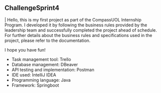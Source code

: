 ## ChallengeSprint4

| Hello, this is my first project as part of the CompassUOL Internship Program.
I developed it by following the business rules provided by the leadership team and successfully completed the project ahead of schedule.
For further details about the business rules and specifications used in the project, please refer to the documentation.

I hope you have fun!

*  Task management tool: Trello
*  Database management: DBeaver
*  API testing and implementation: Postman
*  IDE used: IntelliJ IDEA
* Programming language: Java
* Framework: Springboot
